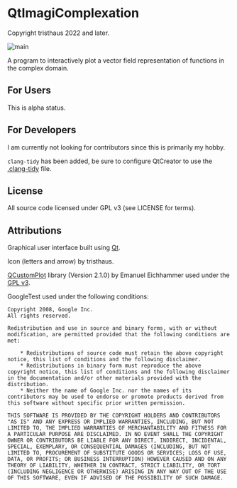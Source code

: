 ﻿# QtImagiComplexation

Copyright tristhaus 2022 and later.

![main](/../screenshot/screenshot.png?raw=true)

A program to interactively plot a vector field representation of functions in the complex domain.

## For Users

This is alpha status.

## For Developers

I am currently not looking for contributors since this is primarily my hobby.

`clang-tidy` has been added, be sure to configure QtCreator to use the [.clang-tidy](.clang-tidy) file.

## License

All source code licensed under GPL v3 (see LICENSE for terms).

## Attributions

Graphical user interface built using [Qt](https://doc.qt.io/).

Icon (letters and arrow) by tristhaus.

[QCustomPlot](https://www.qcustomplot.com/) library (Version 2.1.0) by Emanuel Eichhammer used under the [GPL v3](https://www.gnu.org/licenses/gpl-3.0.html).

GoogleTest used under the following conditions:

```
Copyright 2008, Google Inc.
All rights reserved.

Redistribution and use in source and binary forms, with or without
modification, are permitted provided that the following conditions are
met:

    * Redistributions of source code must retain the above copyright
notice, this list of conditions and the following disclaimer.
    * Redistributions in binary form must reproduce the above
copyright notice, this list of conditions and the following disclaimer
in the documentation and/or other materials provided with the
distribution.
    * Neither the name of Google Inc. nor the names of its
contributors may be used to endorse or promote products derived from
this software without specific prior written permission.

THIS SOFTWARE IS PROVIDED BY THE COPYRIGHT HOLDERS AND CONTRIBUTORS
"AS IS" AND ANY EXPRESS OR IMPLIED WARRANTIES, INCLUDING, BUT NOT
LIMITED TO, THE IMPLIED WARRANTIES OF MERCHANTABILITY AND FITNESS FOR
A PARTICULAR PURPOSE ARE DISCLAIMED. IN NO EVENT SHALL THE COPYRIGHT
OWNER OR CONTRIBUTORS BE LIABLE FOR ANY DIRECT, INDIRECT, INCIDENTAL,
SPECIAL, EXEMPLARY, OR CONSEQUENTIAL DAMAGES (INCLUDING, BUT NOT
LIMITED TO, PROCUREMENT OF SUBSTITUTE GOODS OR SERVICES; LOSS OF USE,
DATA, OR PROFITS; OR BUSINESS INTERRUPTION) HOWEVER CAUSED AND ON ANY
THEORY OF LIABILITY, WHETHER IN CONTRACT, STRICT LIABILITY, OR TORT
(INCLUDING NEGLIGENCE OR OTHERWISE) ARISING IN ANY WAY OUT OF THE USE
OF THIS SOFTWARE, EVEN IF ADVISED OF THE POSSIBILITY OF SUCH DAMAGE.
```
